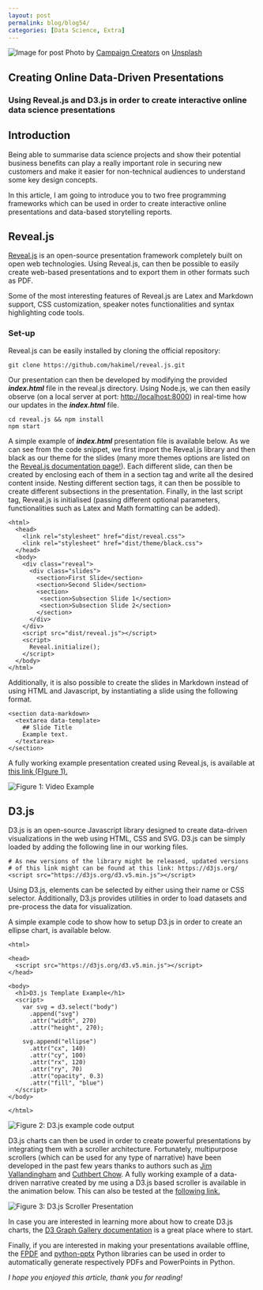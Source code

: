 ```yaml
---
layout: post
permalink: blog/blog54/
categories: [Data Science, Extra]
---
```


![Image for post](https://miro.medium.com/max/12000/0*2BBlbk_QjecT2lI0) Photo by [Campaign Creators](https://unsplash.com/@campaign_creators?utm_source=medium&utm_medium=referral) on [Unsplash](https://unsplash.com?utm_source=medium&utm_medium=referral)

<!--end_excerpt-->

## Creating Online Data-Driven Presentations

### Using Reveal.js and D3.js in order to create interactive online data science presentations

## Introduction

Being able to summarise data science projects and show their potential business benefits can play a really important role in securing new customers and make it easier for non-technical audiences to understand some key design concepts.

In this article, I am going to introduce you to two free programming frameworks which can be used in order to create interactive online presentations and data-based storytelling reports.

## Reveal.js

[Reveal.js](https://github.com/hakimel/reveal.js/) is an open-source presentation framework completely built on open web technologies. Using Reveal.js, can then be possible to easily create web-based presentations and to export them in other formats such as PDF.

Some of the most interesting features of Reveal.js are Latex and Markdown support, CSS customization, speaker notes functionalities and syntax highlighting code tools.

### Set-up

Reveal.js can be easily installed by cloning the official repository:

    git clone https://github.com/hakimel/reveal.js.git

Our presentation can then be developed by modifying the provided ***index.html*** file in the reveal.js directory. Using Node.js, we can then easily observe (on a local server at port: [http://localhost:8000](http://localhost:8000/)) in real-time how our updates in the ***index.html*** file.

    cd reveal.js && npm install
    npm start

A simple example of ***index.html*** presentation file is available below. As we can see from the code snippet, we first import the Reveal.js library and then black as our theme for the slides (many more themes options are listed on the [Reveal.js documentation page!](https://revealjs.com/themes/)). Each different slide, can then be created by enclosing each of them in a section tag and write all the desired content inside. Nesting different section tags, it can then be possible to create different subsections in the presentation. Finally, in the last script tag, Reveal.js is initialised (passing different optional parameters, functionalities such as Latex and Math formatting can be added).

    <html>
      <head>
        <link rel="stylesheet" href="dist/reveal.css">
        <link rel="stylesheet" href="dist/theme/black.css">
      </head>
      <body>
        <div class="reveal">
          <div class="slides">
            <section>First Slide</section>
            <section>Second Slide</section>
            <section>
             <section>Subsection Slide 1</section>
             <section>Subsection Slide 2</section>
            </section>
          </div>
        </div>
        <script src="dist/reveal.js"></script>
        <script>
          Reveal.initialize();
        </script>
      </body>
    </html>

Additionally, it is also possible to create the slides in Markdown instead of using HTML and Javascript, by instantiating a slide using the following format.

    <section data-markdown>
      <textarea data-template>
        ## Slide Title
        Example text.
      </textarea>
    </section>

A fully working example presentation created using Reveal.js, is available at [this link (FIgure 1).](https://pierpaolo28.github.io/Epidemics-Modelling/presentation//index.html#/)

![Figure 1: Video Example](https://cdn-images-1.medium.com/max/3840/1*FUS1Yr2imWQ0DQvkYZdCCg.gif)

## D3.js

D3.js is an open-source Javascript library designed to create data-driven visualizations in the web using HTML, CSS and SVG. D3.js can be simply loaded by adding the following line in our working files.

    # As new versions of the library might be released, updated versions
    # of this link might can be found at this link: https://d3js.org/
    <script src="https://d3js.org/d3.v5.min.js"></script>

Using D3.js, elements can be selected by either using their name or CSS selector. Additionally, D3.js provides utilities in order to load datasets and pre-process the data for visualization.

A simple example code to show how to setup D3.js in order to create an ellipse chart, is available below.

    <html>

    <head>
      <script src="https://d3js.org/d3.v5.min.js"></script>
    </head>

    <body>
      <h1>D3.js Template Example</h1>
      <script>
        var svg = d3.select("body")
          .append("svg")
          .attr("width", 270)
          .attr("height", 270);

        svg.append("ellipse")
          .attr("cx", 140)
          .attr("cy", 100)
          .attr("rx", 120)
          .attr("ry", 70)
          .attr("opacity", 0.3)
          .attr("fill", "blue")
      </script>
    </body>

    </html>

![Figure 2: D3.js example code output](https://cdn-images-1.medium.com/max/2000/1*A__p-xFllB6pB3b1muBXYg.png)

D3.js charts can then be used in order to create powerful presentations by integrating them with a scroller architecture. Fortunately, multipurpose scrollers (which can be used for any type of narrative) have been developed in the past few years thanks to authors such as [Jim Vallandingham](https://vallandingham.me/scroller.html) and [Cuthbert Chow](https://towardsdatascience.com/how-i-created-an-interactive-scrolling-visualisation-with-d3-js-and-how-you-can-too-e116372e2c73). A fully working example of a data-driven narrative created by me using a D3.js based scroller is available in the animation below. This can also be tested at the [following link.](https://pierpaolo28.github.io/Epidemics-Modelling/d3_scroller//index.html)

![Figure 3: D3.js Scroller Presentation](https://cdn-images-1.medium.com/max/2774/1*u5jVoV2Q3UD4Y5JmlnO-3w.gif)

In case you are interested in learning more about how to create D3.js charts, the [D3 Graph Gallery documentation](https://www.d3-graph-gallery.com/intro_d3js.html) is a great place where to start.

Finally, if you are interested in making your presentations available offline, the [FPDF](https://pyfpdf.readthedocs.io/en/latest/index.html) and [python-pptx](https://python-pptx.readthedocs.io/en/latest/) Python libraries can be used in order to automatically generate respectively PDFs and PowerPoints in Python.

*I hope you enjoyed this article, thank you for reading!*
